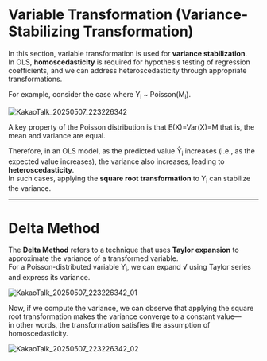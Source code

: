 # Variable Transformation (Variance-Stabilizing Transformation)

In this section, variable transformation is used for **variance stabilization**.  
In OLS, **homoscedasticity** is required for hypothesis testing of regression coefficients, and we can address heteroscedasticity through appropriate transformations.

For example, consider the case where Y<sub>i</sub> ~ Poisson(M<sub>i</sub>).

![KakaoTalk_20250507_223226342](https://github.com/user-attachments/assets/7d821ca9-98af-4b49-9327-643c9009afc7)

A key property of the Poisson distribution is that E(X)=Var(X)=M that is, the mean and variance are equal.

Therefore, in an OLS model, as the predicted value Ŷ<sub>i</sub> increases (i.e., as the expected value increases), the variance also increases, leading to **heteroscedasticity**.  
In such cases, applying the **square root transformation** to Y<sub>i</sub> can stabilize the variance.

---

# Delta Method

The **Delta Method** refers to a technique that uses **Taylor expansion** to approximate the variance of a transformed variable.  
For a Poisson-distributed variable Y<sub>i</sub>, we can expand &radic; using Taylor series and express its variance.

![KakaoTalk_20250507_223226342_01](https://github.com/user-attachments/assets/24bfa2a4-7657-48db-9e4a-de14e2112e05)

Now, if we compute the variance, we can observe that applying the square root transformation makes the variance converge to a constant value—  
in other words, the transformation satisfies the assumption of homoscedasticity.

![KakaoTalk_20250507_223226342_02](https://github.com/user-attachments/assets/d895bba5-9885-4e63-8e88-da3d55d89243)
